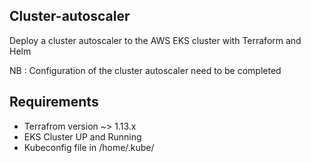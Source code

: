 ## Cluster-autoscaler

Deploy a cluster autoscaler to the AWS EKS cluster with Terraform and Helm

NB : Configuration of the cluster autoscaler need to be completed

## Requirements

* Terrafrom version ~> 1.13.x 
* EKS Cluster UP and Running
* Kubeconfig file in /home/.kube/ 
